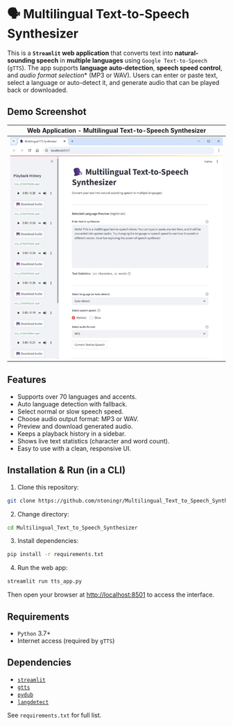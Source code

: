 # 🗣️ Multilingual Text-to-Speech Synthesizer

This is a **`Streamlit` web application** that converts text into **natural-sounding speech** in **multiple languages** using `Google Text-to-Speech` (`gTTS`). The app supports **language auto-detection**, **speech speed control**, and *audio format selection** (MP3 or WAV). Users can enter or paste text, select a language or auto-detect it, and generate audio that can be played back or downloaded.


## Demo Screenshot

| Web Application - Multilingual Text-to-Speech Synthesizer                 |
| ------------------------------------------------------------------------- |
| ![streamlit_text_to_speech_example](streamlit_text_to_speech_example.jpg) |


## Features

- Supports over 70 languages and accents.
- Auto language detection with fallback.
- Select normal or slow speech speed.
- Choose audio output format: MP3 or WAV.
- Preview and download generated audio.
- Keeps a playback history in a sidebar.
- Shows live text statistics (character and word count).
- Easy to use with a clean, responsive UI.


## Installation & Run (in a CLI)

1. Clone this repository:
```bash
git clone https://github.com/ntoningr/Multilingual_Text_to_Speech_Synthesizer.git
```
2. Change directory:
```bash
cd Multilingual_Text_to_Speech_Synthesizer
```

3. Install dependencies:
```bash
pip install -r requirements.txt
```

4. Run the web app:
```bash
streamlit run tts_app.py
```

Then open your browser at [http://localhost:8501](http://localhost:8501) to access the interface.


## Requirements

- `Python` 3.7+
- Internet access (required by `gTTS`)


## Dependencies

- [`streamlit`](https://streamlit.io/)
- [`gtts`](https://pypi.org/project/gTTS/)
- [`pydub`](https://pypi.org/project/pydub/)
- [`langdetect`](https://pypi.org/project/langdetect/)

See `requirements.txt` for full list.

